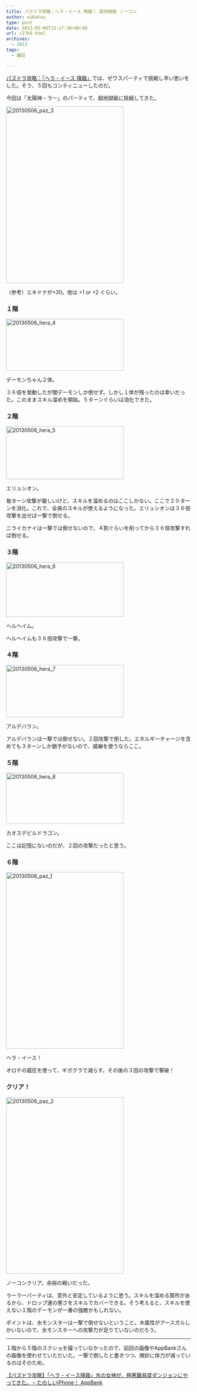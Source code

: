```yaml
---
title: パズドラ攻略：ヘラ・イース 降臨！ 超地獄級 ノーコン
author: eiKatou
type: post
date: 2013-05-06T13:17:38+00:00
url: /2769.html
archives:
  - 2013
tags:
  - 雑記

---
```

[パズドラ攻略：「ヘラ・イース 降臨」][1]では、ゼウスパーティで挑戦し辛い思いをした。そう、５回もコンティニューしたのだ。

今回は「太陽神・ラー」のパーティで、超地獄級に挑戦してきた。
  
[<img src="/blog/uploads/2013/05/20130506_paz_3.jpg" alt="20130506_paz_3" width="320" height="480" class="alignnone size-full wp-image-2775" srcset="/blog/uploads/2013/05/20130506_paz_3.jpg 320w, /blog/uploads/2013/05/20130506_paz_3-200x300.jpg 200w" sizes="(max-width: 320px) 100vw, 320px" />][2]
  
（参考）エキドナが+30。他は +1 or +2 ぐらい。 

<!--more-->

### １階

[<img src="/blog/uploads/2013/05/20130506_hera_4.jpg" alt="20130506_hera_4" width="320" height="141" class="alignnone size-full wp-image-2776" srcset="/blog/uploads/2013/05/20130506_hera_4.jpg 320w, /blog/uploads/2013/05/20130506_hera_4-300x132.jpg 300w" sizes="(max-width: 320px) 100vw, 320px" />][3]
  
デーモンちゃん２体。

３６倍を発動したが闇デーモンしか倒せず。しかし１体が残ったのは幸いだった。このままスキル溜めを開始。５ターンぐらいは消化できた。

### ２階

[<img src="/blog/uploads/2013/05/20130506_hera_5.jpg" alt="20130506_hera_5" width="320" height="144" class="alignnone size-full wp-image-2777" srcset="/blog/uploads/2013/05/20130506_hera_5.jpg 320w, /blog/uploads/2013/05/20130506_hera_5-300x135.jpg 300w" sizes="(max-width: 320px) 100vw, 320px" />][4]
  
エリュシオン。

毎ターン攻撃が厳しいけど、スキルを溜めるのはここしかない。ここで２０ターンを消化。これで、全員のスキルが使えるようになった。エリュシオンは３６倍攻撃を出せば一撃で倒せる。

ニライカナイは一撃では倒せないので、４割ぐらいを削ってから３６倍攻撃すれば倒せる。

### ３階

[<img src="/blog/uploads/2013/05/20130506_hera_6.jpg" alt="20130506_hera_6" width="320" height="148" class="alignnone size-full wp-image-2778" srcset="/blog/uploads/2013/05/20130506_hera_6.jpg 320w, /blog/uploads/2013/05/20130506_hera_6-300x138.jpg 300w" sizes="(max-width: 320px) 100vw, 320px" />][5]
  
ヘルヘイム。

ヘルヘイムも３６倍攻撃で一撃。

### ４階

[<img src="/blog/uploads/2013/05/20130506_hera_7.jpg" alt="20130506_hera_7" width="320" height="142" class="alignnone size-full wp-image-2779" srcset="/blog/uploads/2013/05/20130506_hera_7.jpg 320w, /blog/uploads/2013/05/20130506_hera_7-300x133.jpg 300w" sizes="(max-width: 320px) 100vw, 320px" />][6]
  
アルデバラン。

アルデバランは一撃では倒せない。２回攻撃で倒した。エネルギーチャージを含めても３ターンしか猶予がないので、威嚇を使うならここ。

### ５階

[<img src="/blog/uploads/2013/05/20130506_hera_8.jpg" alt="20130506_hera_8" width="320" height="139" class="alignnone size-full wp-image-2780" srcset="/blog/uploads/2013/05/20130506_hera_8.jpg 320w, /blog/uploads/2013/05/20130506_hera_8-300x130.jpg 300w" sizes="(max-width: 320px) 100vw, 320px" />][7]
  
カオスデビルドラゴン。

ここは記憶にないのだが、２回の攻撃だったと思う。

### ６階

[<img src="/blog/uploads/2013/05/20130506_paz_1.jpg" alt="20130506_paz_1" width="320" height="480" class="alignnone size-full wp-image-2773" srcset="/blog/uploads/2013/05/20130506_paz_1.jpg 320w, /blog/uploads/2013/05/20130506_paz_1-200x300.jpg 200w" sizes="(max-width: 320px) 100vw, 320px" />][8]
  
ヘラ・イース！

オロチの威圧を使って、ギガグラで減らす。その後の３回の攻撃で撃破！

### クリア！

[<img src="/blog/uploads/2013/05/20130506_paz_2.jpg" alt="20130506_paz_2" width="320" height="480" class="alignnone size-full wp-image-2774" srcset="/blog/uploads/2013/05/20130506_paz_2.jpg 320w, /blog/uploads/2013/05/20130506_paz_2-200x300.jpg 200w" sizes="(max-width: 320px) 100vw, 320px" />][9]
  
ノーコンクリア。余裕の戦いだった。

ラーラーパーティは、意外と安定しているように思う。スキルを溜める箇所があるから、ドロップ運の悪さをスキルでカバーできる。そう考えると、スキルを使えない１階のデーモンが一番の強敵かもしれない。

ポイントは、水モンスターは一撃で倒せないということ。木属性がアースガルしかいないので、水モンスターへの攻撃力が足りていないのだろう。

* * *

１階から５階のスクショを撮っていなかったので、前回の画像やAppBankさんの画像を使わせていただいた。一撃で倒したと書きつつ、微妙に体力が減っているのはそのため。
  
[【パズドラ攻略】「ヘラ・イース降臨」氷の女神が、極悪難易度ダンジョンにやってきた。 &#8211; たのしいiPhone！ AppBank][10]

 [1]: http://eikatou.net/blog/2013/03/paz_heraisu/
 [2]: /blog/uploads/2013/05/20130506_paz_3.jpg
 [3]: /blog/uploads/2013/05/20130506_hera_4.jpg
 [4]: /blog/uploads/2013/05/20130506_hera_5.jpg
 [5]: /blog/uploads/2013/05/20130506_hera_6.jpg
 [6]: /blog/uploads/2013/05/20130506_hera_7.jpg
 [7]: /blog/uploads/2013/05/20130506_hera_8.jpg
 [8]: /blog/uploads/2013/05/20130506_paz_1.jpg
 [9]: /blog/uploads/2013/05/20130506_paz_2.jpg
 [10]: http://www.appbank.net/2013/03/10/iphone-application/560939.php
